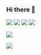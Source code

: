 ### Hi there 👋

![](https://img.shields.io/badge/Python-FFD43B?style=for-the-badge&logo=python&logoColor=white)
![](https://img.shields.io/badge/PyTorch-EE4C2C?style=for-the-badge&logo=pytorch&logoColor=white)
![](https://img.shields.io/badge/Weights_&_Biases-FFBE00?style=for-the-badge&logo=WeightsAndBiases&logoColor=white)
![](https://img.shields.io/badge/Ubuntu-E95420?style=for-the-badge&logo=ubuntu&logoColor=white)  
  
  
![](https://github-readme-activity-graph.cyclic.app/graph?username=simon-donike)  

<!---![](https://github-readme-stats-git-masterrstaa-rickstaa.vercel.app/api?username=simon-donike)-->
![](https://komarev.com/ghpvc/?simon-donike)
